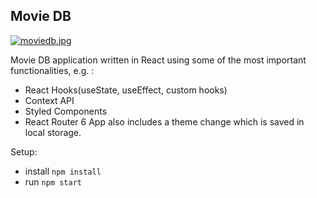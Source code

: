 ## Movie DB

[![moviedb.jpg](https://i.postimg.cc/k5v3Qzkv/moviedb.jpg)](https://postimg.cc/kVGp91M2)

Movie DB application written in React using some of the most important functionalities, e.g. :
- React Hooks(useState, useEffect, custom hooks)
- Context API
- Styled Components
- React Router 6
App also includes a theme change which is saved in local storage.

Setup:
- install ```npm install```
- run ```npm start```
